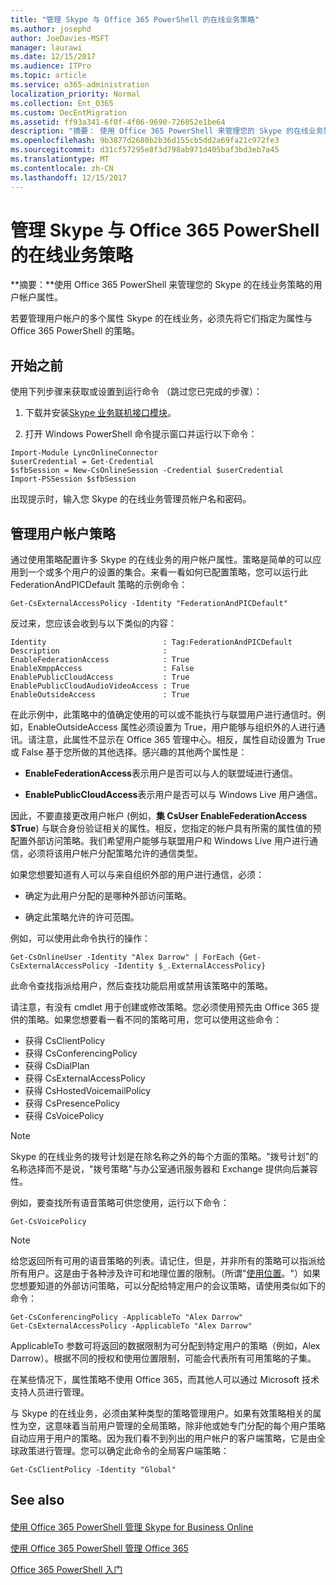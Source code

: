 ```yaml
---
title: "管理 Skype 与 Office 365 PowerShell 的在线业务策略"
ms.author: josephd
author: JoeDavies-MSFT
manager: laurawi
ms.date: 12/15/2017
ms.audience: ITPro
ms.topic: article
ms.service: o365-administration
localization_priority: Normal
ms.collection: Ent_O365
ms.custom: DecEntMigration
ms.assetid: ff93a341-6f0f-4f06-9690-726052e1be64
description: "摘要： 使用 Office 365 PowerShell 来管理您的 Skype 的在线业务策略的用户帐户属性。"
ms.openlocfilehash: 9b3877d2680b2b36d155cb5dd2a69fa21c972fe3
ms.sourcegitcommit: d31cf57295e8f3d798ab971d405baf3bd3eb7a45
ms.translationtype: MT
ms.contentlocale: zh-CN
ms.lasthandoff: 12/15/2017
---
```

# <a name="manage-skype-for-business-online-policies-with-office-365-powershell"></a>管理 Skype 与 Office 365 PowerShell 的在线业务策略

 **摘要：**使用 Office 365 PowerShell 来管理您的 Skype 的在线业务策略的用户帐户属性。
  
若要管理用户帐户的多个属性 Skype 的在线业务，必须先将它们指定为属性与 Office 365 PowerShell 的策略。
  
## <a name="before-you-begin"></a>开始之前

使用下列步骤来获取或设置到运行命令 （跳过您已完成的步骤）：
  
1. 下载并安装[Skype 业务联机接口模块](https://www.microsoft.com/en-us/download/details.aspx?id=39366)。
    
2. 打开 Windows PowerShell 命令提示窗口并运行以下命令： 
    
```
Import-Module LyncOnlineConnector
$userCredential = Get-Credential
$sfbSession = New-CsOnlineSession -Credential $userCredential
Import-PSSession $sfbSession
  ```

出现提示时，输入您 Skype 的在线业务管理员帐户名和密码。
    
## <a name="manage-user-account-policies"></a>管理用户帐户策略

通过使用策略配置许多 Skype 的在线业务的用户帐户属性。策略是简单的可以应用到一个或多个用户的设置的集合。来看一看如何已配置策略，您可以运行此 FederationAndPICDefault 策略的示例命令：
  
```
Get-CsExternalAccessPolicy -Identity "FederationAndPICDefault"
```

反过来，您应该会收到与以下类似的内容：
  
```
Identity                          : Tag:FederationAndPICDefault
Description                       :
EnableFederationAccess            : True
EnableXmppAccess                  : False
EnablePublicCloudAccess           : True
EnablePublicCloudAudioVideoAccess : True
EnableOutsideAccess               : True
```

在此示例中，此策略中的值确定使用的可以或不能执行与联盟用户进行通信时。例如，EnableOutsideAccess 属性必须设置为 True，用户能够与组织外的人进行通讯。请注意，此属性不显示在 Office 365 管理中心。相反，属性自动设置为 True 或 False 基于您所做的其他选择。感兴趣的其他两个属性是：
  
- **EnableFederationAccess**表示用户是否可以与人的联盟域进行通信。
    
- **EnablePublicCloudAccess**表示用户是否可以与 Windows Live 用户通信。
    
因此，不要直接更改用户帐户 (例如，**集 CsUser EnableFederationAccess $True**) 与联合身份验证相关的属性。相反，您指定的帐户具有所需的属性值的预配置外部访问策略。我们希望用户能够与联盟用户和 Windows Live 用户进行通信，必须将该用户帐户分配策略允许的通信类型。
  
如果您想要知道有人可以与来自组织外部的用户进行通信，必须：
  
- 确定为此用户分配的是哪种外部访问策略。
    
- 确定此策略允许的许可范围。
    
例如，可以使用此命令执行的操作：
  
```
Get-CsOnlineUser -Identity "Alex Darrow" | ForEach {Get-CsExternalAccessPolicy -Identity $_.ExternalAccessPolicy}
```

此命令查找指派给用户，然后查找功能启用或禁用该策略中的策略。
  
请注意，有没有 cmdlet 用于创建或修改策略。您必须使用预先由 Office 365 提供的策略。如果您想要看一看不同的策略可用，您可以使用这些命令：
  
- 获得 CsClientPolicy       
- 获得 CsConferencingPolicy        
- 获得 CsDialPlan            
- 获得 CsExternalAccessPolicy                         
- 获得 CsHostedVoicemailPolicy                        
- 获得 CsPresencePolicy                               
- 获得 CsVoicePolicy                                  

> [!NOTE]
> Skype 的在线业务的拨号计划是在除名称之外的每个方面的策略。"拨号计划"的名称选择而不是说，"拨号策略"与办公室通讯服务器和 Exchange 提供向后兼容性。 
  
例如，要查找所有语音策略可供您使用，运行以下命令：
  
```
Get-CsVoicePolicy
```

> [!NOTE]
> 给您返回所有可用的语音策略的列表。请记住，但是，并非所有的策略可以指派给所有用户。这是由于各种涉及许可和地理位置的限制。（所谓"[使用位置](https://msdn.microsoft.com/en-us/library/azure/dn194136.aspx)。"）如果您想要知道的外部访问策略，可以分配给特定用户的会议策略，请使用类似如下的命令： 

```
Get-CsConferencingPolicy -ApplicableTo "Alex Darrow"
Get-CsExternalAccessPolicy -ApplicableTo "Alex Darrow"
```

ApplicableTo 参数可将返回的数据限制为可分配到特定用户的策略（例如，Alex Darrow）。根据不同的授权和使用位置限制，可能会代表所有可用策略的子集。 
  
在某些情况下，属性策略不使用 Office 365，而其他人可以通过 Microsoft 技术支持人员进行管理。 
  
与 Skype 的在线业务，必须由某种类型的策略管理用户。如果有效策略相关的属性为空，这意味着当前用户管理的全局策略，除非他或她专门分配的每个用户策略自动应用于用户的策略。因为我们看不到列出的用户帐户的客户端策略，它是由全球政策进行管理。您可以确定此命令的全局客户端策略：
  
```
Get-CsClientPolicy -Identity "Global"
```

## <a name="see-also"></a>See also

#### 

[使用 Office 365 PowerShell 管理 Skype for Business Online](manage-skype-for-business-online-with-office-365-powershell.md)
  
[使用 Office 365 PowerShell 管理 Office 365](manage-office-365-with-office-365-powershell.md)
  
[Office 365 PowerShell 入门](getting-started-with-office-365-powershell.md)

